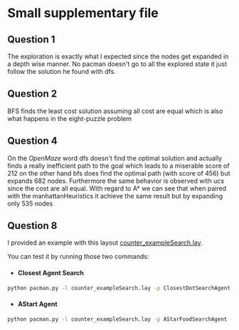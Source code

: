 # Small supplementary file

## Question 1

The exploration is exactly what I expected since the nodes get expanded in a depth wise manner. No pacman doesn't go to all the explored state it just follow the solution he found with dfs.

## Question 2

BFS finds the least cost solution assuming all cost are equal which is also what happens in the eight-puzzle problem

## Question 4

On the _OpenMaze_ word dfs doesn't find the optimal solution and actually finds a really inefficient path to the goal which leads to a miserable score of 212 on the other hand bfs does find the optimal path (with score of 456) but expands 682 nodes. Furthermore the same behavior is observed with ucs since the cost are all equal. With regard to A\* we can see that when paired with the manhattanHeuristics it achieve the same result but by expanding only 535 nodes

## Question 8

I provided an example with this layout [counter_exampleSearch.lay](layouts/counter_exampleSearch.lay).

You can test it by running those two commands:

- #### Closest Agent Search

```bash
python pacman.py -l counter_exampleSearch.lay -p ClosestDotSearchAgent -z .5
```

- #### AStart Agent

```bash
python pacman.py -l counter_exampleSearch.lay -p AStarFoodSearchAgent -z .5
```
